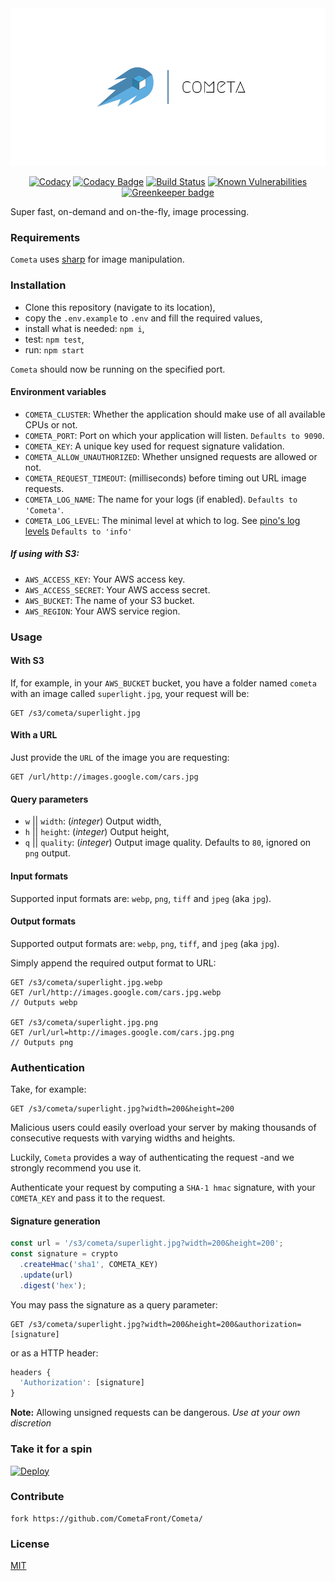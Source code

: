 <div align="center">
  <img src="https://raw.githubusercontent.com/CometaFront/Assets/master/Images/Cover.png" alt="Cometa" />

[![Codacy](https://api.codacy.com/project/badge/Grade/9813c362ec754cceb759888d891f3bf6)](https://www.codacy.com/app/CometaFront/Cometa?utm_source=github.com&amp;utm_medium=referral&amp;utm_content=CometaFront/Cometa&amp;utm_campaign=Badge_Grade)
[![Codacy Badge](https://api.codacy.com/project/badge/Coverage/9813c362ec754cceb759888d891f3bf6)](https://www.codacy.com/app/CometaFront/Cometa?utm_source=github.com&utm_medium=referral&utm_content=CometaFront/Cometa&utm_campaign=Badge_Coverage)
[![Build Status](https://travis-ci.org/CometaFront/Cometa.svg?branch=master)](https://travis-ci.org/CometaFront/Cometa)
[![Known Vulnerabilities](https://snyk.io/test/github/CometaFront/Cometa/badge.svg?targetFile=package.json)](https://snyk.io/test/github/CometaFront/Cometa?targetFile=package.json)
[![Greenkeeper badge](https://badges.greenkeeper.io/CometaFront/Cometa.svg)](https://greenkeeper.io/)

</div>

Super fast, on-demand and on-the-fly, image processing.


### Requirements

`Cometa` uses [sharp](https://github.com/lovell/sharp) for image manipulation.<br />


### Installation

- Clone this repository (navigate to its location),
- copy the `.env.example` to `.env` and fill the required values,
- install what is needed: `npm i`,
- test: `npm test`,
- run: `npm start`

`Cometa` should now be running on the specified port.


#### Environment variables

- `COMETA_CLUSTER`: Whether the application should make use of all available CPUs or not.
- `COMETA_PORT`: Port on which your application will listen. `Defaults to 9090`.
- `COMETA_KEY`: A unique key used for request signature validation.
- `COMETA_ALLOW_UNAUTHORIZED`: Whether unsigned requests are allowed or not.
- `COMETA_REQUEST_TIMEOUT`: (milliseconds) before timing out URL image requests.
- `COMETA_LOG_NAME`: The name for your logs (if enabled). `Defaults to 'Cometa'`.
- `COMETA_LOG_LEVEL`: The minimal level at which to log. See [pino's log levels](https://github.com/pinojs/pino/blob/master/docs/api.md#level-string) `Defaults to 'info'`

##### If using with S3:
- `AWS_ACCESS_KEY`: Your AWS access key.
- `AWS_ACCESS_SECRET`: Your AWS access secret.
- `AWS_BUCKET`: The name of your S3 bucket.
- `AWS_REGION`: Your AWS service region.


### Usage
#### With S3

If, for example, in your `AWS_BUCKET` bucket, you have a folder named `cometa` with an image called `superlight.jpg`, your request will be:

```
GET /s3/cometa/superlight.jpg
```

#### With a URL

Just provide the `URL` of the image you are requesting:

```
GET /url/http://images.google.com/cars.jpg
```

#### Query parameters

- `w` || `width`: (*integer*) Output width,
- `h` || `height`: (*integer*) Output height,
- `q` || `quality`: (*integer*) Output image quality. Defaults to `80`, ignored on `png` output.


#### Input formats

Supported input formats are: `webp`, `png`, `tiff` and `jpeg` (aka `jpg`).


#### Output formats

Supported output formats are: `webp`, `png`, `tiff`, and `jpeg` (aka `jpg`).

Simply append the required output format to URL:

```
GET /s3/cometa/superlight.jpg.webp
GET /url/http://images.google.com/cars.jpg.webp
// Outputs webp

GET /s3/cometa/superlight.jpg.png
GET /url/url=http://images.google.com/cars.jpg.png
// Outputs png
```


### Authentication

Take, for example:

```
GET /s3/cometa/superlight.jpg?width=200&height=200
```

Malicious users could easily overload your server by making thousands of consecutive requests with varying widths and heights.

Luckily, `Cometa` provides a way of authenticating the request -and we strongly recommend you use it.

Authenticate your request by computing a `SHA-1 hmac` signature, with your `COMETA_KEY` and pass it to the request.


#### Signature generation

```js
const url = '/s3/cometa/superlight.jpg?width=200&height=200';
const signature = crypto
  .createHmac('sha1', COMETA_KEY)
  .update(url)
  .digest('hex');
```

You may pass the signature as a query parameter:

```
GET /s3/cometa/superlight.jpg?width=200&height=200&authorization=[signature]
```

or as a HTTP header:
```js
headers {
  'Authorization': [signature]
}
```

**Note:** Allowing unsigned requests can be dangerous. *Use at your own discretion*


### Take it for a spin
[![Deploy](https://www.herokucdn.com/deploy/button.svg)](https://heroku.com/deploy)


### Contribute
```
fork https://github.com/CometaFront/Cometa/
```


### License

[MIT](https://github.com/CometaFront/Cometa/blob/master/LICENSE)

